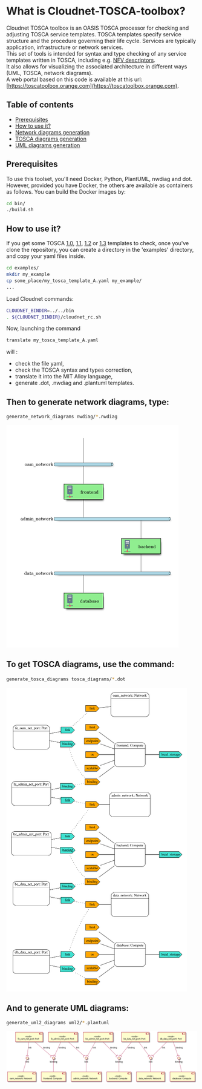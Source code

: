 # What is Cloudnet-TOSCA-toolbox?

Cloudnet TOSCA toolbox is an OASIS TOSCA processor for checking and adjusting TOSCA service templates.
TOSCA templates specify service structure and the procedure governing their life cycle. Services are typically application, infrastructure or network services.  
This set of tools is intended for syntax and type checking of any service templates written in TOSCA, including e.g. [NFV descriptors](https://forge.etsi.org/rep/nfv/SOL001).  
It also allows for visualizing the associated architecture in different ways (UML, TOSCA, network diagrams).  
A web portal based on this code is available at this url: [https://toscatoolbox.orange.com](https://toscatoolbox.orange.com).

## Table of contents

- [Prerequisites](#prerequisites)<br />
- [How to use it?](#how-to-use-it)<br />
- [Network diagrams generation](#then-to-generate-network-diagrams-type)<br />
- [TOSCA diagrams generation](#to-get-tosca-diagrams-use-the-command)<br />
- [UML diagrams generation](#and-to-generate-uml-diagrams)<br />

## Prerequisites

To use this toolset, you'll need Docker, Python, PlantUML, nwdiag and dot.
However, provided you have Docker, the others are available as containers as follows.
You can build the Docker images by:

```sh
cd bin/  
./build.sh
```

## How to use it?

If you get some TOSCA
[1.0](http://docs.oasis-open.org/tosca/TOSCA-Simple-Profile-YAML/v1.0/os/TOSCA-Simple-Profile-YAML-v1.0-os.pdf),
 [1.1](http://docs.oasis-open.org/tosca/TOSCA-Simple-Profile-YAML/v1.1/os/TOSCA-Simple-Profile-YAML-v1.1-os.pdf),
 [1.2](https://docs.oasis-open.org/tosca/TOSCA-Simple-Profile-YAML/v1.2/os/TOSCA-Simple-Profile-YAML-v1.2-os.pdf)
 or [1.3](https://docs.oasis-open.org/tosca/TOSCA-Simple-Profile-YAML/v1.3/os/TOSCA-Simple-Profile-YAML-v1.3-os.pdf)
 templates to check, once you've clone the repository, you can create a
 directory in the 'examples' directory, and copy your yaml files inside.  

```sh
cd examples/  
mkdir my_example  
cp some_place/my_tosca_template_A.yaml my_example/  
...  
```

Load Cloudnet commands:

```sh
CLOUDNET_BINDIR=../../bin  
. ${CLOUDNET_BINDIR}/cloudnet_rc.sh
```

Now, launching the command  

```sh
translate my_tosca_template_A.yaml  
```

will :

- check the file yaml,
- check the TOSCA syntax and types correction,  
- translate it into the MIT Alloy language,  
- generate .dot, .nwdiag and .plantuml templates.  

## Then to generate network diagrams, type:  

```sh
generate_network_diagrams nwdiag/*.nwdiag  
```

![Network diagram example](/docs/pictures/OASIS-TOSCA-1.3_example-8.6.1_nw.png)

## To get TOSCA diagrams, use the command:  

```sh
generate_tosca_diagrams tosca_diagrams/*.dot  
```

![TOSCA diagram example](/docs/pictures/OASIS-TOSCA-1.3_example-8.6.1_tosca.png)

## And to generate UML diagrams:  

```sh
generate_uml2_diagrams uml2/*.plantuml  
```

![UML diagram example](/docs/pictures/OASIS-TOSCA-1.3_example-8.6.1_uml2.png)
